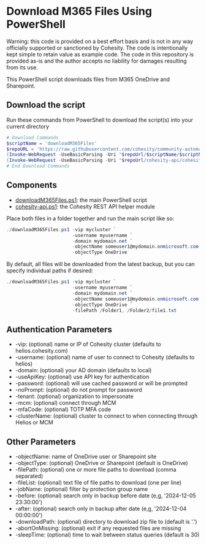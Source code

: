 # Download M365 Files Using PowerShell

Warning: this code is provided on a best effort basis and is not in any way officially supported or sanctioned by Cohesity. The code is intentionally kept simple to retain value as example code. The code in this repository is provided as-is and the author accepts no liability for damages resulting from its use.

This PowerShell script downloads files from M365 OneDrive and Sharepoint.

## Download the script

Run these commands from PowerShell to download the script(s) into your current directory

```powershell
# Download Commands
$scriptName = 'downloadM365Files'
$repoURL = 'https://raw.githubusercontent.com/cohesity/community-automation-samples/main/powershell'
(Invoke-WebRequest -UseBasicParsing -Uri "$repoUrl/$scriptName/$scriptName.ps1").content | Out-File "$scriptName.ps1"; (Get-Content "$scriptName.ps1") | Set-Content "$scriptName.ps1"
(Invoke-WebRequest -UseBasicParsing -Uri "$repoUrl/cohesity-api/cohesity-api.ps1").content | Out-File cohesity-api.ps1; (Get-Content cohesity-api.ps1) | Set-Content cohesity-api.ps1
# End Download Commands
```

## Components

* [downloadM365Files.ps1](https://raw.githubusercontent.com/cohesity/community-automation-samples/main/powershell/downloadM365Files/downloadM365Files.ps1): the main PowerShell script
* [cohesity-api.ps1](https://raw.githubusercontent.com/cohesity/community-automation-samples/main/powershell/cohesity-api/cohesity-api.ps1): the Cohesity REST API helper module

Place both files in a folder together and run the main script like so:

```powershell
./downloadM365Files.ps1 -vip mycluster `
                        -username myusername `
                        -domain mydomain.net `
                        -objectName someuser1@mydomain.onmicrosoft.com `
                        -objectType OneDrive
```

By default, all files will be downloaded from the latest backup, but you can specify individual paths if desired:

```powershell
./downloadM365Files.ps1 -vip mycluster `
                        -username myusername `
                        -domain mydomain.net `
                        -objectName someuser1@mydomain.onmicrosoft.com `
                        -objectType OneDrive `
                        -filePath /Folder1, /Folder2/file1.txt
```

## Authentication Parameters

* -vip: (optional) name or IP of Cohesity cluster (defaults to helios.cohesity.com)
* -username: (optional) name of user to connect to Cohesity (defaults to helios)
* -domain: (optional) your AD domain (defaults to local)
* -useApiKey: (optional) use API key for authentication
* -password: (optional) will use cached password or will be prompted
* -noPrompt: (optional) do not prompt for password
* -tenant: (optional) organization to impersonate
* -mcm: (optional) connect through MCM
* -mfaCode: (optional) TOTP MFA code
* -clusterName: (optional) cluster to connect to when connecting through Helios or MCM

## Other Parameters

* -objectName: name of OneDrive user or Sharepoint site
* -objectType: (optional) OneDrive or Sharepoint (default is OneDrive)
* -filePath: (optional) one or more file paths to download (comma separated)
* -fileList: (optional) text file of file paths to download (one per line)
* -jobName: (optional) filter by protection group name
* -before: (optional) search only in backup before date (e,g, '2024-12-05 23:30:00')
* -after: (optional) search only in backup after date (e,g, '2024-12-04 00:00:00')
* -downloadPath: (optional) directory to download zip file to (default is '.')
* -abortOnMissing: (optional) exit if any requested files are missing
* -sleepTime: (optional) time to wait between status queries (default is 30)
